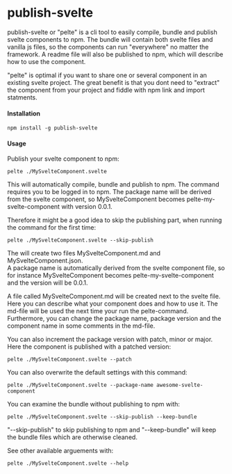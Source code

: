 # publish-svelte
publish-svelte or "pelte" is a cli tool to easily compile, bundle and publish svelte components to npm. 
The bundle will contain both svelte files and vanilla js files, so the components can run "everywhere" no matter the framework. 
A readme file will also be published to npm, which will describe how to use the component. 

"pelte" is optimal if you want to share one or several component in an existing svelte project.
The great benefit is that you dont need to "extract" the component from your project and fiddle with npm link and import statments.

#### Installation 
```text
npm install -g publish-svelte
``` 

#### Usage
Publish your svelte component to npm:

```text
pelte ./MySvelteComponent.svelte
```
This will automatically compile, bundle and publish to npm. The command requires you to be logged in to npm. The package name will be derived from the svelte component, so MySvelteComponent becomes pelte-my-svelte-component with version 0.0.1.

Therefore it might be a good idea to skip the publishing part, when running the command for the first time:

```text
pelte ./MySvelteComponent.svelte --skip-publish
```

The will create two files MySvelteComponent.md and MySvelteComponent.json.  
A package name is automatically derived from the svelte component file, so for instance MySvelteComponent becomes pelte-my-svelte-component and the version will be 0.0.1.

A file called MySvelteComponent.md will be created next to the svelte file. Here you can describe what your component does and how to use it. The md-file will be used the next time your run the pelte-command. Furthermore, you can change the package name, package version and the component name in some comments in the md-file.

You can also increment the package version with patch, minor or major. Here the component is published with a patched version:
```text
pelte ./MySvelteComponent.svelte --patch
```

You can also overwrite the default settings with this command:
```text
pelte ./MySvelteComponent.svelte --package-name awesome-svelte-component
```

You can examine the bundle without publishing to npm with:
```text
pelte ./MySvelteComponent.svelte --skip-publish --keep-bundle
```
"--skip-publish" to skip publishing to npm and "--keep-bundle" will keep the bundle files which are otherwise cleaned.

See other available arguements with:
```text
pelte ./MySvelteComponent.svelte --help
```
